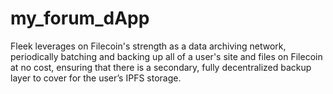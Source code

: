 # my_forum_dApp
Fleek leverages on Filecoin's strength as a data archiving network, periodically batching and backing up all of a user's site and files on Filecoin at no cost, ensuring that there is a secondary, fully decentralized backup layer to cover for the user’s IPFS storage.
